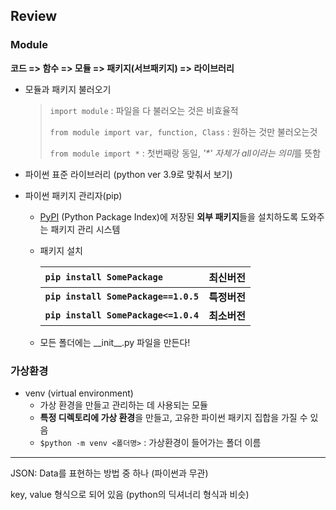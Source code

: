 ## Review

### Module

**코드 => 함수 => 모듈 => 패키지(서브패키지) => 라이브러리**

* 모듈과 패키지 불러오기

  > `import module`  : 파일을 다 불러오는 것은 비효율적
  >
  >  `from module import var, function, Class` : 원하는 것만 불러오는것
  >
  > `from module import *`  : 첫번째랑 동일, *'\*' 자체가 all이라는 의미*를 뜻함

  

* 파이썬 표준 라이브러리 (python ver 3.9로 맞춰서 보기)

* 파이썬 패키지 관리자(pip) 

  * [PyPI](https://pypi.org/) (Python Package Index)에 저장된 **외부 패키지**들을 설치하도록 도와주는 패키지 관리 시스템

  * 패키지 설치

    | `pip install SomePackage`            | 최신버전     |
    | :----------------------------------- | ------------ |
    | **`pip install SomePackage==1.0.5`** | **특정버전** |
    | **`pip install SomePackage<=1.0.4`** | **최소버전** |

  * 모든 폴더에는 __init\_\_.py 파일을 만든다!



### 가상환경

* venv (virtual environment)
  * 가상 환경을 만들고 관리하는 데 사용되는 모듈
  * **특정 디렉토리에 가상 환경**을 만들고, 고유한 파이썬 패키지 집합을 가질 수 있음
  * `$python -m venv <폴더명>` : 가상환경이 들어가는 폴더 이름



*********

JSON: Data를 표현하는 방법 중 하나 (파이썬과 무관)

key, value 형식으로 되어 있음 (python의 딕셔너리 형식과 비슷)

